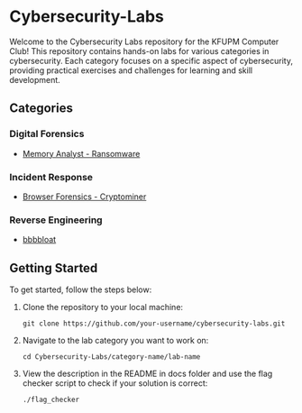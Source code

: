 # Cybersecurity-Labs

Welcome to the Cybersecurity Labs repository for the KFUPM Computer Club! This repository contains hands-on labs for various categories in cybersecurity. Each category focuses on a specific aspect of cybersecurity, providing practical exercises and challenges for learning and skill development.

## Categories

### Digital Forensics

- [Memory Analyst - Ransomware](digital_forensics/memory_analyst_ransomware/README.md)

### Incident Response

- [Browser Forensics - Cryptominer](incident_response/browser_forensics_cryptominer/README.md)

### Reverse Engineering

- [bbbbloat](reverse_engineering/bbbbloat/README.md)

## Getting Started

To get started, follow the steps below:

1. Clone the repository to your local machine:

	```git clone https://github.com/your-username/cybersecurity-labs.git```

2. Navigate to the lab category you want to work on:

	```cd Cybersecurity-Labs/category-name/lab-name```

3. View the description in the README in docs folder and use the flag checker script to check if your solution is correct:

	```./flag_checker```


